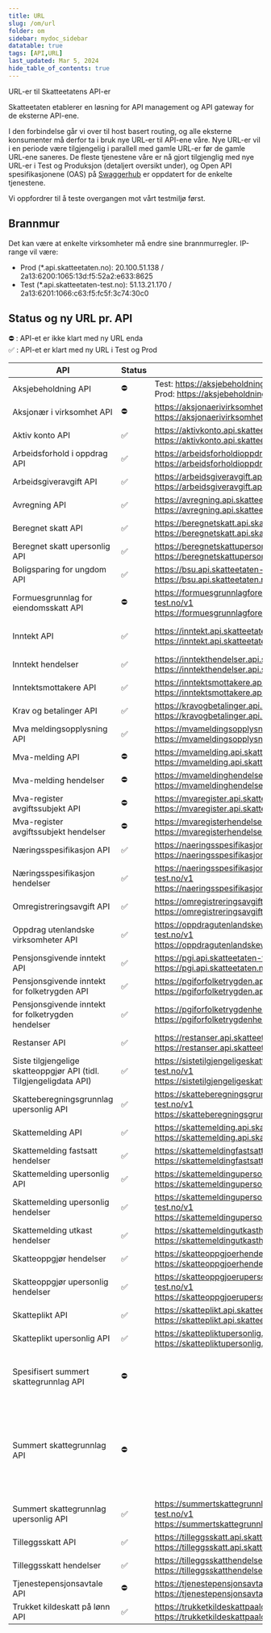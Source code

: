 ```yaml
---
title: URL
slug: /om/url
folder: om
sidebar: mydoc_sidebar
datatable: true
tags: [API,URL]
last_updated: Mar 5, 2024
hide_table_of_contents: true
---
```

<summary>URL-er til Skatteetatens API-er</summary>

Skatteetaten etablerer en løsning for API management og API gateway for de eksterne API-ene.

I den forbindelse går vi over til host basert routing, og alle eksterne konsumenter må derfor ta i bruk nye URL-er til API-ene våre. Nye URL-er vil i en periode være tilgjengelig i parallell med gamle URL-er før de gamle URL-ene saneres. De fleste tjenestene våre er nå gjort tilgjenglig med nye URL-er i Test og Produksjon (detaljert oversikt under), og Open API spesifikasjonene (OAS) på [Swaggerhub](https://app.swaggerhub.com/organizations/skatteetaten) er oppdatert for de enkelte tjenestene.

Vi oppfordrer til å teste overgangen mot vårt testmiljø først.

## Brannmur 

Det kan være at enkelte virksomheter må endre sine brannmurregler. IP-range vil være:
* Prod (*.api.skatteetaten.no): 20.100.51.138 / 2a13:6200:1065:13d:f5:52a2:e633:8625
* Test (*.api.skatteetaten-test.no): 51.13.21.170 / 2a13:6201:1066:c63:f5:fc5f:3c74:30c0


## Status og ny URL pr. API

:no_entry: : API-et er ikke klart med ny URL enda <br />
:white_check_mark: : API-et er klart med ny URL i Test og Prod 

| API |	Status | URL-er | Kommentar | 
| --- | ------ | ------ | --------- |
| Aksjebeholdning API	| :no_entry: | Test: https://aksjebeholdning.api.skatteetaten-test.no/v1 <br /> Prod: https://aksjebeholdning.api.skatteetaten.no/v1 | |
| Aksjonær i virksomhet API	| :no_entry: | https://aksjonaerivirksomhet.api.skatteetaten-test.no/v1 <br /> https://aksjonaerivirksomhet.api.skatteetaten.no/v1 | |
| Aktiv konto API	| :white_check_mark:| https://aktivkonto.api.skatteetaten-test.no/v3 <br /> https://aktivkonto.api.skatteetaten.no/v3 | |
| Arbeidsforhold i oppdrag API	| :white_check_mark: | https://arbeidsforholdioppdrag.api.skatteetaten-test.no/v1 <br /> https://arbeidsforholdioppdrag.api.skatteetaten.no/v1 | |
| Arbeidsgiveravgift API	| :white_check_mark: | https://arbeidsgiveravgift.api.skatteetaten-test.no/v1 <br /> https://arbeidsgiveravgift.api.skatteetaten.no/v1 | |
| Avregning API	| :white_check_mark: | https://avregning.api.skatteetaten-test.no/v2 <br /> https://avregning.api.skatteetaten.no/v2 |  |
| Beregnet skatt API	| :white_check_mark: | https://beregnetskatt.api.skatteetaten-test.no/v2 <br /> https://beregnetskatt.api.skatteetaten.no/v2 | Kun V2 |
| Beregnet skatt upersonlig API	| :white_check_mark: | https://beregnetskattupersonlig.api.skatteetaten-test.no/v1 <br /> https://beregnetskattupersonlig.api.skatteetaten.no/v1 | |
| Boligsparing for ungdom API	| :white_check_mark: | https://bsu.api.skatteetaten-test.no/v1 <br /> https://bsu.api.skatteetaten.no/v1 | |
| Formuesgrunnlag for eiendomsskatt API	| :no_entry: | https://formuesgrunnlagforeiendomsskatt.api.skatteetaten-test.no/v1 <br /> https://formuesgrunnlagforeiendomsskatt.api.skatteetaten.no/v1 | |
| Inntekt API	| :white_check_mark: | https://inntekt.api.skatteetaten-test.no/v1 <br /> https://inntekt.api.skatteetaten.no/v1 | Endepunkt med oppgave saneres |
| Inntekt hendelser	| :white_check_mark: | https://inntekthendelser.api.skatteetaten-test.no/v1 <br /> https://inntekthendelser.api.skatteetaten.no/v1 | Trailing slash er fjernet |
| Inntektsmottakere API	| :white_check_mark: | https://inntektsmottakere.api.skatteetaten-test.no/v1 <br /> https://inntektsmottakere.api.skatteetaten.no/v1 | |
| Krav og betalinger API | :white_check_mark: | https://kravogbetalinger.api.skatteetaten-test.no/v1 <br /> https://kravogbetalinger.api.skatteetaten.no/v1 | |
| Mva meldingsopplysning API | :white_check_mark: | https://mvameldingsopplysning.api.skatteetaten-test.no/v1 <br /> https://mvameldingsopplysning.api.skatteetaten.no/v1 | |
| Mva-melding API	| :no_entry: | https://mvamelding.api.skatteetaten-test.no/v1 <br /> https://mvamelding.api.skatteetaten.no/v1 | |
| Mva-melding hendelser	| :no_entry: | https://mvameldinghendelser.api.skatteetaten-test.no/v1 <br /> https://mvameldinghendelser.api.skatteetaten.no/v1 | |
| Mva-register avgiftssubjekt API	| :no_entry: | https://mvaregister.api.skatteetaten-test.no/v1 <br /> https://mvaregister.api.skatteetaten.no/v1 | |
| Mva-register avgiftssubjekt hendelser	| :no_entry: | https://mvaregisterhendelser.api.skatteetaten-test.no/v1 <br /> https://mvaregisterhendelser.api.skatteetaten.no/v1 | |
| Næringsspesifikasjon API	| :white_check_mark: | https://naeringsspesifikasjon.api.skatteetaten-test.no/v3 <br /> https://naeringsspesifikasjon.api.skatteetaten.no/v3 | |
| Næringsspesifikasjon hendelser	| :white_check_mark: | https://naeringsspesifikasjonhendelser.api.skatteetaten-test.no/v1 <br /> https://naeringsspesifikasjonhendelser.api.skatteetaten.no/v1 | Trailing slash er fjernet |
| Omregistreringsavgift API	| :white_check_mark: | https://omregistreringsavgift.api.skatteetaten-test.no/v1 <br /> https://omregistreringsavgift.api.skatteetaten.no/v1 |  |
| Oppdrag utenlandske virksomheter API	| :white_check_mark: | https://oppdragutenlandskevirksomheter.api.skatteetaten-test.no/v1 <br /> https://oppdragutenlandskevirksomheter.api.skatteetaten.no/v1 | |
| Pensjonsgivende inntekt API	| :white_check_mark: | https://pgi.api.skatteetaten-test.no/v1 <br> https://pgi.api.skatteetaten.no/v1 | |
| Pensjonsgivende inntekt for folketrygden API	| :white_check_mark: | https://pgiforfolketrygden.api.skatteetaten-test.no/v1 <br /> https://pgiforfolketrygden.api.skatteetaten.no/v1 | |
| Pensjonsgivende inntekt for folketrygden hendelser	| :white_check_mark: | https://pgiforfolketrygdenhendelser.api.skatteetaten-test.no/v1 <br /> https://pgiforfolketrygdenhendelser.api.skatteetaten.no/v1 | Trailing slash er fjernet |
| Restanser API	| :white_check_mark: | https://restanser.api.skatteetaten-test.no/v2	<br /> https://restanser.api.skatteetaten.no/v2 | |
| Siste tilgjengelige skatteoppgjør API (tidl. Tilgjengeligdata API)	| :white_check_mark: | https://sistetilgjengeligeskatteoppgjoer.api.skatteetaten-test.no/v1 <br /> https://sistetilgjengeligeskatteoppgjoer.api.skatteetaten.no/v1 | Endepunkt med ressurs saneres |
| Skatteberegningsgrunnlag upersonlig API	| :white_check_mark: | https://skatteberegningsgrunnlagupersonlig.api.skatteetaten-test.no/v1 <br /> https://skatteberegningsgrunnlagupersonlig.api.skatteetaten.no/v1 | |
| Skattemelding API | :white_check_mark: |	https://skattemelding.api.skatteetaten-test.no/v3 <br /> https://skattemelding.api.skatteetaten.no/v3 | |
| Skattemelding fastsatt hendelser	| :white_check_mark: | https://skattemeldingfastsatthendelser.api.skatteetaten-test.no/v1 <br /> 	https://skattemeldingfastsatthendelser.api.skatteetaten.no/v1 | Trailing slash er fjernet |
| Skattemelding upersonlig API | :white_check_mark:	| https://skattemeldingupersonlig.api.skatteetaten-test.no/v2 <br /> https://skattemeldingupersonlig.api.skatteetaten.no/v2 | |
| Skattemelding upersonlig hendelser	| :white_check_mark: | https://skattemeldingupersonlighendelser.api.skatteetaten-test.no/v1 <br /> https://skattemeldingupersonlighendelser.api.skatteetaten.no/v1 | Trailing slash er fjernet |
| Skattemelding utkast hendelser	| :white_check_mark: | https://skattemeldingutkasthendelser.api.skatteetaten-test.no/v1 <br /> https://skattemeldingutkasthendelser.api.skatteetaten.no/v1 | Trailing slash er fjernet |
| Skatteoppgjør hendelser	| :white_check_mark: | https://skatteoppgjoerhendelser.api.skatteetaten-test.no/v1 <br /> https://skatteoppgjoerhendelser.api.skatteetaten.no/v1 | Trailing slash er fjernet |
| Skatteoppgjør upersonlig hendelser	| :white_check_mark: | https://skatteoppgjoerupersonlighendelser.api.skatteetaten-test.no/v1 <br /> https://skatteoppgjoerupersonlighendelser.api.skatteetaten.no/v1 | Trailing slash er fjernet |
| Skatteplikt API	| :white_check_mark: | https://skatteplikt.api.skatteetaten-test.no/v2 <br /> https://skatteplikt.api.skatteetaten.no/v2 | |
| Skatteplikt upersonlig API	| :white_check_mark: | https://skattepliktupersonlig.api.skatteetaten-test.no/v1 <br /> https://skattepliktupersonlig.api.skatteetaten.no/v1 | |
| Spesifisert summert skattegrunnlag API	| :no_entry: |  | Tjenesten slås sammen med Summert skattegrunnlag API |
| Summert skattegrunnlag API	| :no_entry: |  | Endepunkt uten stadie saneres. Tjenesten slås sammen med Spesifisert summert skattegrunnlag API |
| Summert skattegrunnlag upersonlig API	| :white_check_mark: | https://summertskattegrunnlagupersonlig.api.skatteetaten-test.no/v1 <br /> https://summertskattegrunnlagupersonlig.api.skatteetaten.no/v1 | |
| Tilleggsskatt API	| :white_check_mark: | https://tilleggsskatt.api.skatteetaten-test.no/v1 <br /> https://tilleggsskatt.api.skatteetaten.no/v1 | |
| Tilleggsskatt hendelser	| :white_check_mark: | https://tilleggsskatthendelser.api.skatteetaten-test.no/v1 <br /> https://tilleggsskatthendelser.api.skatteetaten.no/v1 | Trailing slash er fjernet |
| Tjenestepensjonsavtale API	| :no_entry: | https://tjenestepensjonsavtale.api.skatteetaten-test.no/v1 <br /> https://tjenestepensjonsavtale.api.skatteetaten.no/v1 | |
| Trukket kildeskatt på lønn API	| :white_check_mark: | https://trukketkildeskattpaaloenn.api.skatteetaten-test.no/v1	<br /> https://trukketkildeskattpaaloenn.api.skatteetaten.no/v1 | |
